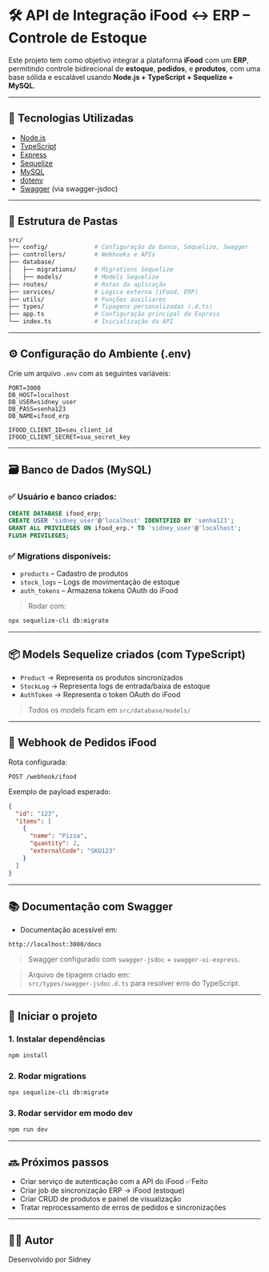 
# 🛠️ API de Integração iFood ↔ ERP – Controle de Estoque

Este projeto tem como objetivo integrar a plataforma **iFood** com um **ERP**, permitindo controle bidirecional de **estoque**, **pedidos**, e **produtos**, com uma base sólida e escalável usando **Node.js + TypeScript + Sequelize + MySQL**.

---

## 🚀 Tecnologias Utilizadas

- [Node.js](https://nodejs.org/)
- [TypeScript](https://www.typescriptlang.org/)
- [Express](https://expressjs.com/)
- [Sequelize](https://sequelize.org/)
- [MySQL](https://www.mysql.com/)
- [dotenv](https://github.com/motdotla/dotenv)
- [Swagger](https://swagger.io/tools/swagger-ui/) (via swagger-jsdoc)

---

## 📁 Estrutura de Pastas

```bash
src/
├── config/             # Configuração do banco, Sequelize, Swagger
├── controllers/        # Webhooks e APIs
├── database/
│   ├── migrations/     # Migrations Sequelize
│   ├── models/         # Models Sequelize
├── routes/             # Rotas da aplicação
├── services/           # Lógica externa (iFood, ERP)
├── utils/              # Funções auxiliares
├── types/              # Tipagens personalizadas (.d.ts)
├── app.ts              # Configuração principal do Express
└── index.ts            # Inicialização da API
```

---

## ⚙️ Configuração do Ambiente (.env)

Crie um arquivo `.env` com as seguintes variáveis:

```env
PORT=3000
DB_HOST=localhost
DB_USER=sidney_user
DB_PASS=senha123
DB_NAME=ifood_erp

IFOOD_CLIENT_ID=seu_client_id
IFOOD_CLIENT_SECRET=sua_secret_key
```

---

## 🗃️ Banco de Dados (MySQL)

### ✅ Usuário e banco criados:

```sql
CREATE DATABASE ifood_erp;
CREATE USER 'sidney_user'@'localhost' IDENTIFIED BY 'senha123';
GRANT ALL PRIVILEGES ON ifood_erp.* TO 'sidney_user'@'localhost';
FLUSH PRIVILEGES;
```

### ✅ Migrations disponíveis:

- `products` – Cadastro de produtos
- `stock_logs` – Logs de movimentação de estoque
- `auth_tokens` – Armazena tokens OAuth do iFood

> Rodar com:

```bash
npx sequelize-cli db:migrate
```

---

## 📦 Models Sequelize criados (com TypeScript)

- `Product` → Representa os produtos sincronizados
- `StockLog` → Representa logs de entrada/baixa de estoque
- `AuthToken` → Representa o token OAuth do iFood

> Todos os models ficam em `src/database/models/`

---

## 📡 Webhook de Pedidos iFood

Rota configurada:

```
POST /webhook/ifood
```

Exemplo de payload esperado:

```json
{
  "id": "123",
  "items": [
    {
      "name": "Pizza",
      "quantity": 2,
      "externalCode": "SKU123"
    }
  ]
}
```

---

## 📚 Documentação com Swagger

- Documentação acessível em:

```
http://localhost:3000/docs
```

> Swagger configurado com `swagger-jsdoc` + `swagger-ui-express`.

> Arquivo de tipagem criado em:  
`src/types/swagger-jsdoc.d.ts` para resolver erro do TypeScript.

---

## 🚀 Iniciar o projeto

### 1. Instalar dependências

```bash
npm install
```

### 2. Rodar migrations

```bash
npx sequelize-cli db:migrate
```

### 3. Rodar servidor em modo dev

```bash
npm run dev
```

---

## 🔜 Próximos passos

- Criar serviço de autenticação com a API do iFood ✅Feito
- Criar job de sincronização ERP → iFood (estoque)
- Criar CRUD de produtos e painel de visualização
- Tratar reprocessamento de erros de pedidos e sincronizações

---

## 🧑‍💻 Autor

Desenvolvido por Sidney